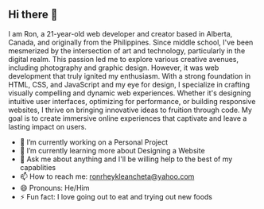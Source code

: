 ## Hi there 👋

I am Ron, a 21-year-old web developer and creator based in Alberta, Canada, and originally from the Philippines. Since middle school, I've been mesmerized by the intersection of art and technology, particularly in the digital realm. This passion led me to explore various creative avenues, including photography and graphic design. However, it was web development that truly ignited my enthusiasm. With a strong foundation in HTML, CSS, and JavaScript and my eye for design, I specialize in crafting visually compelling and dynamic web experiences. Whether it's designing intuitive user interfaces, optimizing for performance, or building responsive websites, I thrive on bringing innovative ideas to fruition through code. My goal is to create immersive online experiences that captivate and leave a lasting impact on users.

- 🔭 I’m currently working on a Personal Project
- 🌱 I’m currently learning more about Designing a Website 
- 💬 Ask me about anything and I'll be willing help to the best of my capablities
- 📫 How to reach me: ronrheykleancheta@yahoo.com
- 😄 Pronouns: He/Him
- ⚡ Fun fact: I love going out to eat and trying out new foods






